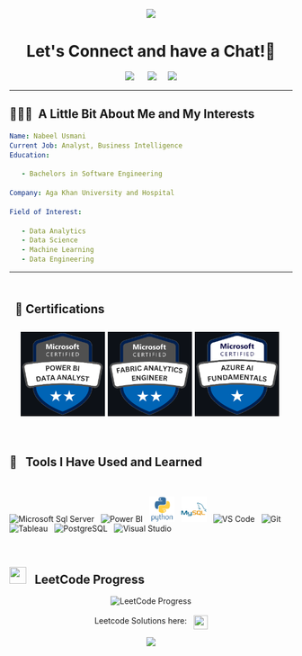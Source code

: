 <p align="center">
  <img src="https://capsule-render.vercel.app/api?type=waving&color=gradient&text=Hello!&height=100&section=header"/>
</p>

<h1 align="center">
  Let's Connect and have a Chat!💬
</h1>

<p align="center">
  <a href="mailto:nabeelusmani@yahoo.com" style="text-decoration: none;">
    <img height="50" src="https://mailmeteor.com/logos/assets/PNG/Gmail_Logo_512px.png" />
  </a>&nbsp;&nbsp;&nbsp;&nbsp;
  <a href="https://www.linkedin.com/in/nabeelusmani1999/" style="text-decoration: none;">
    <img height="50" src="https://cdn.jsdelivr.net/gh/devicons/devicon@latest/icons/linkedin/linkedin-original.svg" />
  </a>&nbsp;&nbsp;&nbsp;
<a href="https://www.kaggle.com/nabeelusmani" style="text-decoration: none;" target="_blank">
<img height="50" src="https://cdn.jsdelivr.net/gh/devicons/devicon@latest/icons/kaggle/kaggle-original.svg" />
  </a>
</p>


---

<h2> 👨🏻‍💻 &nbsp;A Little Bit About Me and My Interests</h2>

```yaml
Name: Nabeel Usmani
Current Job: Analyst, Business Intelligence 
Education:

   - Bachelors in Software Engineering
  
Company: Aga Khan University and Hospital

Field of Interest:
  
   - Data Analytics
   - Data Science
   - Machine Learning
   - Data Engineering


```
  
---  

<div style="padding: 10px;">
  <h2 style="display: flex; align-items: center; gap: 10px;">
    🏅 Certifications
  </h2>
  <div style="display: flex; overflow-x: auto; padding: 10px; gap: 5px;">
    <a href="https://learn.microsoft.com/api/credentials/share/en-us/MunsifJaweed-3344/A9326717DBE9099F?sharingId" target="_blank">
      <img src="https://github.com/munsifjaved/Certifications_image/blob/main/Power%20BI%20Analyst.png?raw=true" alt="Power BI Data Analyst" width="150" height="150" >
    </a>
    <a href="https://learn.microsoft.com/api/credentials/share/en-us/MunsifJaweed-3344/88AD721B92031682?sharingId" target="_blank">
      <img src="https://github.com/munsifjaved/Certifications_image/blob/main/Fabric%20Analytics%20Engineer.png?raw=true" alt="Fabric Analytics Engineer" width="150" height="150">
    </a>
    <a href="https://learn.microsoft.com/api/credentials/share/en-us/MunsifJaweed-3344/C7F615FB2245DDC0?sharingId" target="_blank">
      <img src="https://github.com/munsifjaved/Certifications_image/blob/main/Azure%20AI%20Fundamentals.png?raw=true" alt="Azure AI Fundamentals" width="150" height="150">
    </a>
  </div>
</div>
<br>
<h2> 🚀 &nbsp; Tools I Have Used and Learned</h2>
<br>
<p align="left">
<img src="https://cdn.jsdelivr.net/gh/devicons/devicon@latest/icons/microsoftsqlserver/microsoftsqlserver-original.svg" alt="Microsoft Sql Server" width="47" height="47"/>
</a>&nbsp;
<img src="https://raw.githubusercontent.com/microsoft/PowerBI-Icons/main/SVG/Power-BI.svg" alt="Power BI" width="45" height="45"/>
</a>&nbsp;
<img src="https://raw.githubusercontent.com/devicons/devicon/master/icons/python/python-original-wordmark.svg" alt="Python" width="45" height="45"/>
</a>&nbsp;
<img src="https://raw.githubusercontent.com/devicons/devicon/master/icons/mysql/mysql-original-wordmark.svg" alt="MySQL" width="45" height="45" />
</a>&nbsp;
<img src="https://cdn.jsdelivr.net/gh/devicons/devicon/icons/vscode/vscode-original.svg" alt="VS Code" width="45" height="45"/>
</a>&nbsp;
<img src="https://cdn.jsdelivr.net/gh/devicons/devicon/icons/git/git-original.svg" alt="Git" width="45" height="45"/>
</a>&nbsp;
<img src="https://cdn.worldvectorlogo.com/logos/tableau-software.svg" alt="Tableau" width="45" height="45"/>
</a>&nbsp;
<img src="https://cdn.jsdelivr.net/gh/devicons/devicon@latest/icons/postgresql/postgresql-original.svg" alt="PostgreSQL" width="45" height="45"/>
</a>&nbsp;
<img src="https://cdn.jsdelivr.net/gh/devicons/devicon@latest/icons/visualstudio/visualstudio-original.svg" alt="Visual Studio" width="45" height="45"/>
</p>
<br>
<h2> <img src="https://iconape.com/wp-content/png_logo_vector/leetcode-logo-white-no-text.png" width="30" height="30"/>  &nbsp; LeetCode Progress </h2>
<p align="center">
  <img src="https://leetcard.jacoblin.cool/nabeelusmani?theme=unicorn" alt="LeetCode Progress">
</p>

<p align="center">
  <a>Leetcode Solutions here:</a>
  </a>&nbsp;
  <a href="https://github.com/Nabeel-Usmani/LeetCode_Solutions/tree/main" style="text-decoration: none;">
    <img src="https://iconmonstr.com/wp-content/g/gd/makefg.php?i=../releases/preview/2012/png/iconmonstr-github-1.png&r=255&g=255&b=255" width="25" height="25" style="vertical-align: middle; margin-top: 3px;"/>
  </a>
</p>


<p align="center">
  <img src="https://capsule-render.vercel.app/api?type=waving&color=gradient&height=100&section=footer"/>
  
</p>



